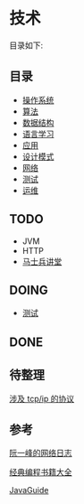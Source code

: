 # 技术
目录如下:
## 目录

- [操作系统](/computer/system/README.md)
- [算法](/computer/algorithm/README.md)
- [数据结构](/computer/structures_algorithm/README.md)
- [语言学习](/computer/lang/README.md)
- [应用](/computer/application/README.md)
- [设计模式](/computer/design_pattern/README.md)
- [网络](/computer/network/README.md)
- [测试](/computer/test/README.md)
- [运维](/computer/op/README.md)

## TODO
- JVM
- HTTP
- [马士兵讲堂](https://ke.qq.com/course/399017?taid=10898655607658153&tuin=6c381156)

## DOING
- [测试](/computer/test/README.md)

## DONE


## 待整理
[涉及 tcp/ip 的协议](http://www.zhihengshi.com/2019/04/18/%E8%AE%B0%E4%B8%80%E6%AC%A1RedisLettuce%E8%BF%9E%E6%8E%A5%E6%B1%A0ConnectionResetByPeer%E6%8E%92%E6%9F%A5%E7%BB%8F%E5%8E%86/)

## 参考

[阮一峰的网络日志](http://www.ruanyifeng.com/blog/archives.html)

[经典编程书籍大全](https://github.com/jobbole/awesome-programming-books) 

[JavaGuide](https://snailclimb.gitee.io/javaguide/#/)

